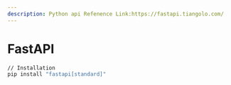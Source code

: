 ```yaml
---
description: Python api Refenence Link:https://fastapi.tiangolo.com/
---
```


# FastAPI

```bash
// Installation
pip install "fastapi[standard]"
```

